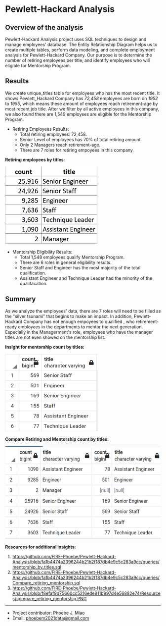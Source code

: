 # Pewlett-Hackard Analysis

## Overview of the analysis
Pewlett-Hackard Analysis project uses SQL techniques to design and manage employees' database. The Entity Relationship Diagram helps us to create multiple tables, perform data modeling, and complete employment analysis for Pewlett-Hackard Company. Our purpose is to determine the number of retiring employees per title, and identify employees who will eligible for Mentorship Program.

## Results
We create unique_titles table for employees who has the most recent title. It shows Pewlett_Hackard Company has *72,458* employees are born on *1952* to *1955*, which means these amount of employees reach retirement-age by most recent job title. After we filter by all active employees in this company, we also found there are 1,549 employees are eligible for the Mentorship Program.
  - Retiring Employees Results:
    - Total retiring employees: 72,458.
    - Senior Level of employees has 70% of total retiring amount.
    - Only 2 Managers reach retirement-age.
    - There are 7 roles for retiring empoyees in this company.
    
  **Retiring employees by titles**:

 <img src="Resources/unique title per retirement_age employee.PNG" width="300" height="250">


  - Mentorship Eligibility Results:
    - Total 1,548 employees qualify Mentorship Program.
    - There are 6 roles in general eligibility results.
    - Senior Staff and Engineer has the most majority of the total qualification.
    - Assistant Engineer and Technique Leader had the minority of the qualifacation.


## Summary 
As we analyze the employees' data, there are 7 roles will need to be filled as the "silver tsunami" that begins to make an impact. In addition, Pewlett-Hackard Company has not enough empoyees to qualified , who retirement-ready employees in the departments to mentor the next generation. Especially in the Managerment's role, employees who have the manager titles are not even showed on the mentorship list. 
  
  **Insight for mentorship count by titles:**
 
<img src="Resources/Mentorship_eligib_count.PNG" width="300" height="250">
  
  **Compare Retiring and Mentorship count by titles:**
 
 <img src="Resources/compare_retiring_mentorship.PNG" width="600" height="300">
 
**Resources for additional insights:**
1. https://github.com/FIRE-Phoebe/Pewlett-Hackard-Analysis/blob/fa1b4474a2396244b21b2f187db4e9c5c283a9cc/queries/mentorship_by_titles.sql
2. https://github.com/FIRE-Phoebe/Pewlett-Hackard-Analysis/blob/fa1b4474a2396244b21b2f187db4e9c5c283a9cc/queries/Compare_retiring_mentorship.sql
3. https://github.com/FIRE-Phoebe/Pewlett-Hackard-Analysis/blob/f8efaf9d75660cc5216ede911b997d4e56882e74/Resources/compare_retiring_mentorship.PNG

__________________________________________________________________________________________________________________________________________________
- Project contributor: Phoebe J. Miao
- Email: phoebem2021data@gmail.com
